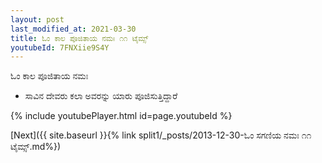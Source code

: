 ```yaml
---
layout: post
last_modified_at: 2021-03-30
title: ಓಂ ಕಾಲ ಪೂಜಿತಾಯ ನಮಃ ೧೧ ಟೈಮ್ಸ್
youtubeId: 7FNXiie9S4Y
---
```

 
 
 ಓಂ ಕಾಲ ಪೂಜಿತಾಯ ನಮಃ  
 
 -  ಸಾವಿನ ದೇವರು ಕಲಾ ಅವರನ್ನು ಯಾರು ಪೂಜಿಸುತ್ತಿದ್ದಾರೆ 
 
  
 
  
 
 
 
 
 
 


{% include youtubePlayer.html id=page.youtubeId %}
 
[Next]({{ site.baseurl }}{% link  split1/_posts/2013-12-30-ಓಂ ಸಗಣಿಯ ನಮಃ ೧೧ ಟೈಮ್ಸ್.md%})
 
